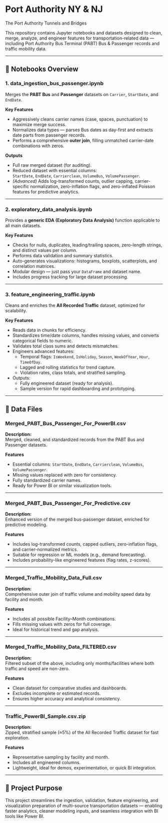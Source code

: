 # Port Authority NY & NJ
The Port Authority Tunnels and Bridges

This repository contains Jupyter notebooks and datasets designed to clean, merge, analyze, and engineer features for transportation-related data — including Port Authority Bus Terminal (PABT) Bus & Passenger records and traffic mobility data.

---

## 📓 Notebooks Overview

### **1. data_ingestion_bus_passenger.ipynb**
Merges the **PABT Bus** and **Passenger** datasets on `Carrier`, `StartDate`, and `EndDate`.

**Key Features**
- Aggressively cleans carrier names (case, spaces, punctuation) to maximize merge success.  
- Normalizes data types — parses Bus dates as day-first and extracts date parts from passenger records.  
- Performs a comprehensive **outer join**, filling unmatched carrier-date combinations with zeros.  

**Outputs**
- Full raw merged dataset (for auditing).  
- Reduced dataset with essential columns:  
  `StartDate`, `EndDate`, `Carrierclean`, `VolumeBus`, `VolumePassenger`.  
- *(Advanced)* Adds log-transformed counts, outlier capping, carrier-specific normalization, zero-inflation flags, and zero-inflated Poisson features for predictive analytics.

---

### **2. exploratory_data_analysis.ipynb**
Provides a **generic EDA (Exploratory Data Analysis)** function applicable to all main datasets.

**Key Features**
- Checks for nulls, duplicates, leading/trailing spaces, zero-length strings, and distinct values per column.  
- Performs data validation and summary statistics.  
- Auto-generates visualizations: histograms, boxplots, scatterplots, and correlation matrices.  
- Modular design — just pass your `DataFrame` and dataset name.  
- Includes progress tracking for large dataset processing.

---

### **3. feature_engineering_traffic.ipynb**
Cleans and enriches the **All Recorded Traffic** dataset, optimized for scalability.

**Key Features**
- Reads data in chunks for efficiency.  
- Standardizes time/date columns, handles missing values, and converts categorical fields to numeric.  
- Validates total class sums and detects mismatches.  
- Engineers advanced features:
  - Temporal flags: `IsWeekend`, `IsHoliday`, `Season`, `WeekOfYear`, `Hour`, `TimeOfDay`.  
  - Lagged and rolling statistics for trend capture.  
  - Violation rates, class totals, and stratified sampling.  
- Outputs:
  - Fully engineered dataset (ready for analysis).  
  - Sample version for rapid dashboarding and prototyping.  

---

## 📁 Data Files

### **Merged_PABT_Bus_Passenger_For_PowerBI.csv**
**Description:**  
Merged, cleaned, and standardized records from the PABT Bus and Passenger datasets.  

**Features**
- Essential columns: `StartDate`, `EndDate`, `Carrierclean`, `VolumeBus`, `VolumePassenger`.  
- Missing values replaced with zero for consistency.  
- Fully standardized carrier names.  
- Ready for Power BI or similar visualization tools.

---

### **Merged_PABT_Bus_Passenger_For_Predictive.csv**
**Description:**  
Enhanced version of the merged bus-passenger dataset, enriched for predictive modeling.

**Features**
- Includes log-transformed counts, capped outliers, zero-inflation flags, and carrier-normalized metrics.  
- Suitable for regression or ML models (e.g., demand forecasting).  
- Includes probability-like engineered features (flag rates, z-scores).

---

### **Merged_Traffic_Mobility_Data_Full.csv**
**Description:**  
Comprehensive outer join of traffic volume and mobility speed data by facility and month.

**Features**
- Includes all possible Facility–Month combinations.  
- Fills missing values with zeros for full coverage.  
- Ideal for historical trend and gap analysis.

---

### **Merged_Traffic_Mobility_Data_FILTERED.csv**
**Description:**  
Filtered subset of the above, including only months/facilities where both traffic and speed are non-zero.

**Features**
- Clean dataset for comparative studies and dashboards.  
- Excludes incomplete or estimated records.  
- Ensures higher accuracy and analytical consistency.

---

### **Traffic_PowerBI_Sample.csv.zip**
**Description:**  
Zipped, stratified sample (≈5%) of the All Recorded Traffic dataset for fast exploration.

**Features**
- Representative sampling by facility and month.  
- Includes all engineered columns.  
- Lightweight, ideal for demos, experimentation, or quick BI integration.

---

## 🧩 Project Purpose
This project streamlines the ingestion, validation, feature engineering, and visualization preparation of multi-source transportation datasets — enabling faster analytics, cleaner modeling inputs, and seamless integration with BI tools like Power BI.

